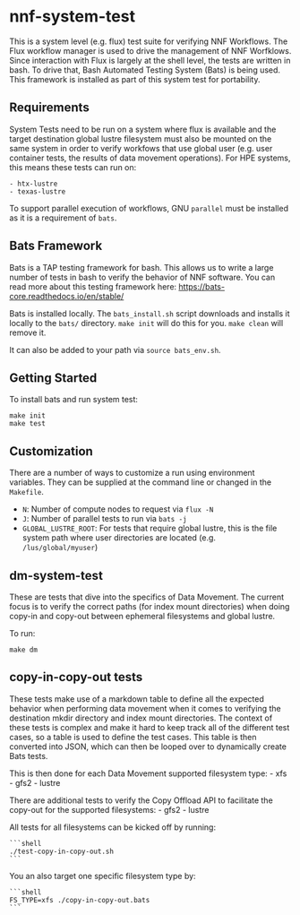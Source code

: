 # nnf-system-test

This is a system level (e.g. flux) test suite for verifying NNF Workflows. The Flux workflow manager
is used to drive the management of NNF Worfklows. Since interaction with Flux is largely at the
shell level, the tests are written in bash. To drive that, Bash Automated Testing System (Bats) is
being used. This framework is installed as part of this system test for portability.

## Requirements

System Tests need to be run on a system where flux is available and the target destination global
lustre filesystem must also be mounted on the same system in order to verify workfows that use
global user (e.g. user container tests, the results of data movement operations). For HPE systems,
this means these tests can run on:

    - htx-lustre
    - texas-lustre

To support parallel execution of workflows, GNU `parallel` must be installed as it is a requirement
of `bats`.

## Bats Framework

Bats is a TAP testing framework for bash. This allows us to write a large number of tests in bash to
verify the behavior of NNF software. You can read more about this testing framework here:
<https://bats-core.readthedocs.io/en/stable/>

Bats is installed locally. The `bats_install.sh` script downloads and installs it locally to the
`bats/` directory. `make init` will do this for you. `make clean` will remove it.

It can also be added to your path via `source bats_env.sh`.

## Getting Started

To install bats and run system test:

```shell
make init
make test
```

## Customization

There are a number of ways to customize a run using environment variables. They can be supplied at
the command line or changed in the `Makefile`.

- `N`: Number of compute nodes to request via `flux -N`
- `J`: Number of parallel tests to run via `bats -j`
- `GLOBAL_LUSTRE_ROOT`: For tests that require global lustre, this is the file system path where
user directories are located (e.g. `/lus/global/myuser`)

## dm-system-test

These are tests that dive into the specifics of Data Movement. The current focus is to verify the
correct paths (for index mount directories) when doing copy-in and copy-out between ephemeral
filesystems and global lustre.

To run:

```shell
make dm
```

## copy-in-copy-out tests

These tests make use of a markdown table to define all the expected behavior when performing data
movement when it comes to verifying the destination mkdir directory and index mount directories. The
context of these tests is complex and make it hard to keep track all of the different test cases, so
a table is used to define the test cases. This table is then converted into JSON, which can then be
looped over to dynamically create Bats tests.

This is then done for each Data Movement supported filesystem type:
    - xfs
    - gfs2
    - lustre

There are additional tests to verify the Copy Offload API to facilitate the copy-out for the
supported filesystems:
    - gfs2
    - lustre

All tests for all filesystems can be kicked off by running:

    ```shell
    ./test-copy-in-copy-out.sh
    ```

You an also target one specific filesystem type by:

    ```shell
    FS_TYPE=xfs ./copy-in-copy-out.bats
    ```
